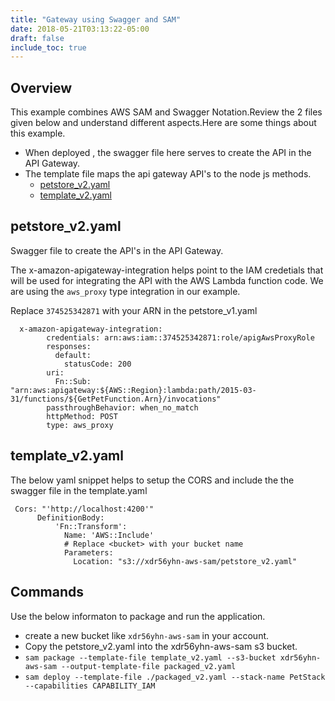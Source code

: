 ```yaml
---
title: "Gateway using Swagger and SAM"
date: 2018-05-21T03:13:22-05:00
draft: false
include_toc: true
---
```

<!-- more -->

## Overview
This example combines AWS SAM and Swagger Notation.Review the 2 files given below and understand different aspects.Here are some things about this example.

* When deployed , the swagger file here serves to create the API in the API Gateway.
* The template file maps the api gateway API's to the node js methods.
	* [petstore_v2.yaml](/supporting_files/2018-05-21-swagger-aws-sam/petstore_v2.yaml)
	* [template_v2.yaml](/supporting_files/2018-05-21-swagger-aws-sam/template_v2.yaml)

## petstore_v2.yaml
Swagger file to create the API's in the API Gateway.

The x-amazon-apigateway-integration helps point to the IAM credetials that will be used for integrating the API with the AWS Lambda function code. We are using the `aws_proxy` type integration in our example.

Replace `374525342871` with your ARN in the petstore_v1.yaml
```
  x-amazon-apigateway-integration:
        credentials: arn:aws:iam::374525342871:role/apigAwsProxyRole
        responses:
          default:
            statusCode: 200
        uri:
          Fn::Sub: "arn:aws:apigateway:${AWS::Region}:lambda:path/2015-03-31/functions/${GetPetFunction.Arn}/invocations"
        passthroughBehavior: when_no_match
        httpMethod: POST
        type: aws_proxy
```

## template_v2.yaml
The below yaml snippet helps to setup the CORS and include the the swagger file in the template.yaml
```
 Cors: "'http://localhost:4200'"
      DefinitionBody:
          'Fn::Transform':
            Name: 'AWS::Include'
            # Replace <bucket> with your bucket name
            Parameters:
              Location: "s3://xdr56yhn-aws-sam/petstore_v2.yaml"
```


## Commands
Use the below informaton to package and run the application.

* create a new bucket like `xdr56yhn-aws-sam` in your account.
* Copy the petstore_v2.yaml into the xdr56yhn-aws-sam s3 bucket.
* `sam package --template-file template_v2.yaml --s3-bucket xdr56yhn-aws-sam --output-template-file packaged_v2.yaml`
* `sam deploy --template-file ./packaged_v2.yaml --stack-name PetStack --capabilities CAPABILITY_IAM`